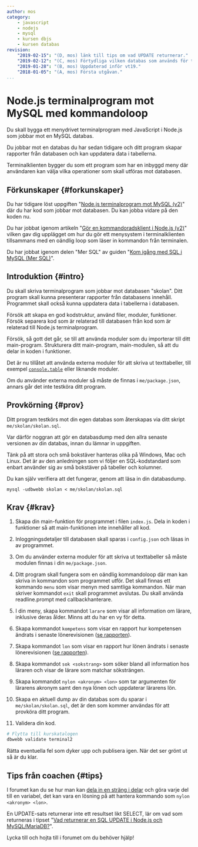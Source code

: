 ```yaml
---
author: mos
category:
    - javascript
    - nodejs
    - mysql
    - kursen dbjs
    - kursen databas
revision:
    "2019-02-15": "(D, mos) länk till tips om vad UPDATE returnerar."
    "2019-02-12": "(C, mos) Förtydliga vilken databas som används för testkörning."
    "2019-01-28": "(B, mos) Uppdaterad inför vt19."
    "2018-01-05": "(A, mos) Första utgåvan."
...
```

Node.js terminalprogram mot MySQL med kommandoloop
==================================

Du skall bygga ett menydrivet terminalprogram med JavaScript i Node.js som jobbar mot en MySQL databas.

Du jobbar mot en databas du har sedan tidigare och ditt program skapar rapporter från databasen och kan uppdatera data i tabellerna.

Terminalklienten bygger du som ett program som har en inbyggd meny där användaren kan välja vilka operationer som skall utföras mot databasen.

<!--more-->



Förkunskaper {#forkunskaper}
-----------------------

Du har tidigare löst uppgiften "[Node.js terminalprogram mot MySQL (v2)](uppgift/nodejs-terminalprogram-mot-mysql-v2)" där du har kod som jobbar mot databasen. Du kan jobba vidare på den koden nu.

Du har jobbat igenom artikeln "[Gör en kommandoradsklient i Node.js (v2)](kunskap/gor-en-kommandoradsklient-i-node-js-v2)" vilken gav dig upplägget om hur du gör ett menysystem i terminalklienten tillsammans med en oändlig loop som läser in kommandon från terminalen.

Du har jobbat igenom delen "Mer SQL" av guiden "[Kom igång med SQL i MySQL (Mer SQL)](guide/kom-igang-med-sql-i-mysql/mer-sql)".



Introduktion {#intro}
-----------------------

Du skall skriva terminalprogram som jobbar mot databasen "skolan". Ditt program skall kunna presenterar rapporter från databasens innehåll. Programmet skall också kunna uppdatera data i tabellerna i databasen.

Försök att skapa en god kodstruktur, använd filer, moduler, funktioner. Försök separera kod som är relaterad till databasen från kod som är relaterad till Node.js terminalprogram.

Försök, så gott det går, se till att använda moduler som du importerar till ditt main-program. Strukturera ditt main-program, main-modulen, så att du delar in koden i funktioner.

Det är nu tillåtet att använda externa moduler för att skriva ut texttabeller, till exempel [`console.table`](https://www.npmjs.com/package/console.table) eller liknande moduler.

Om du använder externa moduler så måste de finnas i `me/package.json`, annars går det inte testköra ditt program.



Provkörning {#prov}
-----------------------

Ditt program testkörs mot din egen databas som återskapas via ditt skript `me/skolan/skolan.sql`.

Var därför noggran att gör en databasdump med den allra senaste versionen av din databas, innan du lämnar in uppgiften.

Tänk på att stora och små bokstäver hanteras olika på Windows, Mac och Linux. Det är av den anledningen som vi följer en SQL-kodstandard som enbart använder sig av små bokstäver på tabeller och kolumner.

Du kan själv verifiera att det fungerar, genom att läsa in din databasdump.

```text
mysql -udbwebb skolan < me/skolan/skolan.sql
```



Krav {#krav}
-----------------------

1. Skapa din main-funktion för programmet i filen `index.js`. Dela in koden i funktioner så att main-funktionen inte innehåller all kod.

1. Inloggningsdetaljer till databasen skall sparas i `config.json` och läsas in av programmet.

1. Om du använder externa moduler för att skriva ut texttabeller så måste modulen finnas i din `me/package.json`.

1. Ditt program skall fungera som en oändlig kommandoloop där man kan skriva in kommandon som programmet utför. Det skall finnas ett kommando `menu` som visar menyn med samtliga kommandon. När man skriver kommandot `exit` skall programmet avslutas. Du skall använda readline.prompt med callbackhanterare.

1. I din meny, skapa kommandot `larare` som visar all information om lärare, inklusive deras ålder. Minns att du har en vy för detta.

1. Skapa kommandot `kompetens` som visar en rapport hur kompetensen ändrats i senaste lönerevisionen ([se rapporten](guide/kom-igang-med-sql-i-mysql/joina-tabell#proc)).
 
1. Skapa kommandot `lon` som visar en rapport hur lönen ändrats i senaste lönerevisionen ([se rapporten](guide/kom-igang-med-sql-i-mysql/joina-tabell#proc)).

1. Skapa kommandot `sok <sokstrang>` som söker bland all information hos läraren och visar de lärare som matchar söksträngen.

1. Skapa kommandot `nylon <akronym> <lon>` som tar argumenten för lärarens akronym samt den nya lönen och uppdaterar lärarens lön.

1. Skapa en aktuell dump av din databas som du sparar i `me/skolan/skolan.sql`, det är den som kommer användas för att provköra ditt program.

1. Validera din kod.

```bash
# Flytta till kurskatalogen
dbwebb validate terminal2
```

Rätta eventuella fel som dyker upp och publisera igen. När det ser grönt ut så är du klar.



Tips från coachen {#tips}
-----------------------

I forumet kan du se hur man kan [dela in en sträng i delar](t/8263) och göra varje del till en variabel, det kan vara en lösning på att hantera kommando som `nylon <akronym> <lon>`.

En UPDATE-sats returnerar inte ett resultset likt SELECT, lär om vad som returneras i tipset "[Vad returnerar en SQL UPDATE i Node.js och MySQL/MariaDB?](coachen/vad-returnerar-en-sql-update-i-node-js-och-mysql)".

Lycka till och hojta till i forumet om du behöver hjälp!

